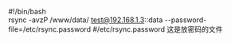   #!/bin/bash  
  rsync -avzP /www/data/ test@192.168.1.3::data  --password-file=/etc/rsync.password  #/etc/rsync.password  这是放密码的文件
